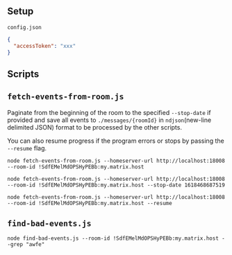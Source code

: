 ## Setup

`config.json`

```json
{
  "accessToken": "xxx"
}
```

## Scripts

## `fetch-events-from-room.js`

Paginate from the beginning of the room to the specified `--stop-date` if provided and save all events to `./messages/{roomId}` in `ndjson`(new-line delimited JSON) format to be processed by the other scripts.

You can also resume progress if the program errors or stops by passing the `--resume` flag.

```
node fetch-events-from-room.js --homeserver-url http://localhost:18008 --room-id !SdfEMelMdOPSHyPEBb:my.matrix.host

node fetch-events-from-room.js --homeserver-url http://localhost:18008 --room-id !SdfEMelMdOPSHyPEBb:my.matrix.host --stop-date 1618468687519

node fetch-events-from-room.js --homeserver-url http://localhost:18008 --room-id !SdfEMelMdOPSHyPEBb:my.matrix.host --resume
```

## `find-bad-events.js`

```
node find-bad-events.js --room-id !SdfEMelMdOPSHyPEBb:my.matrix.host --grep "awfe"
```
